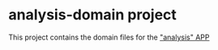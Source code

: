 # analysis-domain project

This project contains the domain files for the ["analysis" APP](https://github.com/luisarizmendi/analysis)


